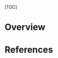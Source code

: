 [TOC]

# Overview

# References

[phd-in-pictures]: http://matt.might.net/articles/phd-school-in-pictures/
[tan-man]: http://www.cse.buffalo.edu/~hungngo/Vietnamese/phd.html
